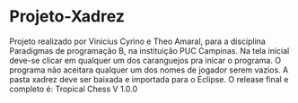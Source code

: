# Projeto-Xadrez
Projeto realizado por Vinicius Cyrino e Theo Amaral, para a disciplina Paradigmas de programação B, na instituição PUC Campinas.
Na tela inicial deve-se clicar em qualquer um dos caranguejos pra inicar o programa.
O programa não aceitara qualquer um dos nomes de jogador serem vazios.
A pasta xadrez deve ser baixada e importada para o Eclipse.
O release final e completo é: Tropical Chess V 1.0.0
